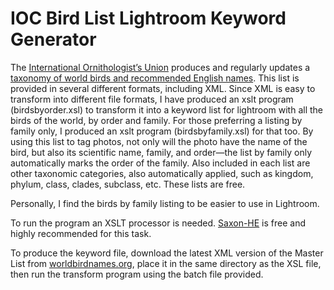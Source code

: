 # IOC Bird List Lightroom Keyword Generator

The [International Ornithologist’s Union](https://int-ornith-union.org/) produces and regularly updates a [taxonomy of world birds and recommended English names](https://www.worldbirdnames.org/). This list is provided in several different formats, including XML. Since XML is easy to transform into different file formats, I have produced an xslt program (birdsbyorder.xsl) to transform it into a keyword list for lightroom with all the birds of the world, by order and family. For those preferring a listing by family only, I produced an xslt program (birdsbyfamily.xsl) for that too. By using this list to tag photos, not only will the photo have the name of the bird, but also its scientific name, family, and order—the list by family only automatically marks the order of the family. Also included in each list are other taxonomic categories, also automatically applied, such as kingdom, phylum, class, clades, subclass, etc. These lists are free.

Personally, I find the birds by family listing to be easier to use in Lightroom.

To run the program an XSLT processor is needed. [Saxon-HE](http://saxon.sourceforge.net/) is free and highly recommended for this task.

To produce the keyword file, download the latest XML version of the Master List from [worldbirdnames.org](https://www.worldbirdnames.org/), place it in the same directory as the XSL file, then run the transform program using the batch file provided.
